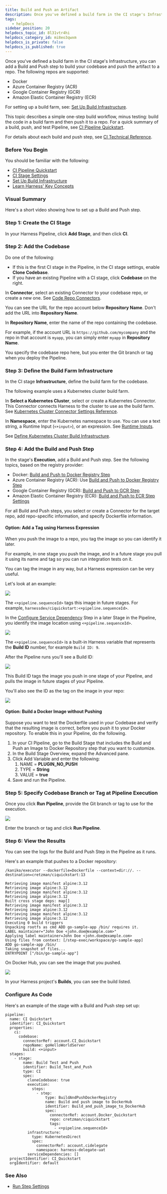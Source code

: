 ```yaml
---
title: Build and Push an Artifact
description: Once you've defined a build farm in the CI stage's Infrastructure, you can add a Build and Push step to build your codebase and push the artifact to a repo. The following repos are supported &#8212;  Docker.…
tags: 
   - helpDocs
sidebar_position: 20
helpdocs_topic_id: 8l31vtr4hi
helpdocs_category_id: mi8eo3qwxm
helpdocs_is_private: false
helpdocs_is_published: true
---
```


Once you've defined a build farm in the CI stage's Infrastructure, you can add a Build and Push step to build your codebase and push the artifact to a repo. The following repos are supported:


* Docker
* Azure Container Registry (ACR)
* Google Container Registry (GCR)
* Amazon Elastic Container Registry (ECR)


For setting up a build farm, see: [Set Up Build Infrastructure](/docs/category/set-up-build-infrastructure).


This topic describes a simple one-step build workflow, minus testing: build the code in a build farm and then push it to a repo. For a quick summary of a build, push, and test Pipeline, see [CI Pipeline Quickstart](../../ci-quickstarts/ci-pipeline-quickstart.md).


For details about each build and push step, see [CI Technical Reference](/docs/category/ci-technical-reference).


### Before You Begin


You should be familiar with the following:


* [CI Pipeline Quickstart](../../ci-quickstarts/ci-pipeline-quickstart.md)
* [CI Stage Settings](../../ci-technical-reference/ci-stage-settings.md)
* [Set Up Build Infrastructure](/docs/category/set-up-build-infrastructure)
* [Learn Harness' Key Concepts](../../../getting-started/learn-harness-key-concepts.md)


### Visual Summary


Here's a short video showing how to set up a Build and Push step.

<!-- Video:
https://harness-1.wistia.com/medias/rpv5vwzpxz-->
<docvideo src="https://www.youtube.com/embed/v3A4kF1Upqo?feature=oembed" />


<!-- div class="hd--embed" data-provider="YouTube" data-thumbnail="https://i.ytimg.com/vi/v3A4kF1Upqo/hqdefault.jpg"><iframe width="200" height="150" src="https://www.youtube.com/embed/v3A4kF1Upqo?feature=oembed" frameborder="0" allow="accelerometer; autoplay; clipboard-write; encrypted-media; gyroscope; picture-in-picture" allowfullscreen=""></iframe></div -->



### Step 1: Create the CI Stage


In your Harness Pipeline, click **Add Stage**, and then click **CI**.


### Step 2: Add the Codebase


Do one of the following:


* If this is the first CI stage in the Pipeline, in the CI stage settings, enable **Clone Codebase**.
* If you have an existing Pipeline with a CI stage, click **Codebase** on the right.


In **Connector**, select an existing Connector to your codebase repo, or create a new one. See [Code Repo Connectors](/docs/category/code-repo-connectors).


You can see the URL for the repo account below **Repository Name**. Don't add the URL into **Repository Name**.


In **Repository Name**, enter the name of the repo containing the codebase.


For example, if the account URL is `https://github.com/mycompany` and the repo in that account is `myapp`, you can simply enter `myapp` in **Repository Name**.


You specify the codebase repo here, but you enter the Git branch or tag when you deploy the Pipeline.


### Step 3: Define the Build Farm Infrastructure


In the CI stage **Infrastructure**, define the build farm for the codebase.


The following example uses a Kubernetes cluster build farm.


In **Select a Kubernetes Cluster**, select or create a Kubernetes Connector. This Connector connects Harness to the cluster to use as the build farm. See [Kubernetes Cluster Connector Settings Reference](../../../platform/7_Connectors/ref-cloud-providers/kubernetes-cluster-connector-settings-reference.md).


In **Namespace**, enter the Kubernetes namespace to use. You can use a text string, a Runtime Input (`<+input>`), or an expression. See [Runtime Inputs](../../../platform/20_References/runtime-inputs.md).


See [Define Kubernetes Cluster Build Infrastructure](../set-up-build-infrastructure/set-up-a-kubernetes-cluster-build-infrastructure.md).


### Step 4: Add the Build and Push Step


In the stage's **Execution**, add a Build and Push step. See the following topics, based on the registry provider:


* Docker: [Build and Push to Docker Registry Step](../../ci-technical-reference/build-and-push-to-docker-hub-step-settings.md)
* Azure Container Registry (ACR): Use [Build and Push to Docker Registry Step](../../ci-technical-reference/build-and-push-to-docker-hub-step-settings.md)
* Google Container Registry (GCR): [Build and Push to GCR Step](../../ci-technical-reference/build-and-push-to-gcr-step-settings.md)
* Amazon Elastic Container Registry (ECR): [Build and Push to ECR Step Settings](../../ci-technical-reference/build-and-push-to-ecr-step-settings.md)


For all Build and Push steps, you select or create a Connector for the target repo, add repo-specific information, and specify Dockerfile information.


#### Option: Add a Tag using Harness Expression


When you push the image to a repo, you tag the image so you can identify it later.


For example, in one stage you push the image, and in a future stage you pull it using its name and tag so you can run integration tests on it.


You can tag the image in any way, but a Harness expression can be very useful.


Let's look at an example:


![](./static/build-and-upload-an-artifact-10.png)

The `<+pipeline.sequenceId>` tags this image in future stages. For example, `harnessdev/ciquickstart:<+pipeline.sequenceId>`.


In the [Configure Service Dependency](../../ci-technical-reference/configure-service-dependency-step-settings.md) Step in a later Stage in the Pipeline, you identify the image location using `<+pipeline.sequenceId>`.



![](./static/build-and-upload-an-artifact-11.png)

The `<+pipeline.sequenceId>` is a built-in Harness variable that represents the **Build ID** number, for example `Build ID: 9`.


After the Pipeline runs you'll see a Build ID:


![](./static/build-and-upload-an-artifact-15.png)

This Build ID tags the image you push in one stage of your Pipeline, and pulls the image in future stages of your Pipeline.


You'll also see the ID as the tag on the image in your repo:



![](./static/build-and-upload-an-artifact-12.png)

#### Option: Build a Docker Image without Pushing


Suppose you want to test the Dockerfile used in your Codebase and verify that the resulting image is correct, before you push it to your Docker repository. To enable this in your Pipeline, do the following.


1. In your CI Pipeline, go to the Build Stage that includes the Build and Push an Image to Docker Repository step that you want to customize.
2. In the Build Stage Overview, expand the Advanced pane.
3. Click Add Variable and enter the following:
	1. NAME = **PLUGIN\_NO\_PUSH**
	2. TYPE = **String**
	3. VALUE = **true**
4. Save and run the Pipeline.


### Step 5: Specify Codebase Branch or Tag at Pipeline Execution


Once you click **Run Pipeline**, provide the Git branch or tag to use for the execution.


![](./static/build-and-upload-an-artifact-13.png)

Enter the branch or tag and click **Run Pipeline**.


### Step 6: View the Results


You can see the logs for the Build and Push Step in the Pipeline as it runs.


Here's an example that pushes to a Docker repository:


```
/kaniko/executor --dockerfile=Dockerfile --context=dir://. --destination=cretzman/ciquickstart:13  
  
Retrieving image manifest alpine:3.12          
Retrieving image alpine:3.12                   
Retrieving image manifest alpine:3.12          
Retrieving image alpine:3.12                   
Built cross stage deps: map[]                  
Retrieving image manifest alpine:3.12          
Retrieving image alpine:3.12                   
Retrieving image manifest alpine:3.12          
Retrieving image alpine:3.12                   
Executing 0 build triggers                     
Unpacking rootfs as cmd ADD go-sample-app /bin/ requires it.   
LABEL maintainer="John Doe <john.doe@example.com>"   
Applying label maintainer=John Doe <john.doe@example.com>   
Using files from context: [/step-exec/workspace/go-sample-app]   
ADD go-sample-app /bin/               
Taking snapshot of files...                    
ENTRYPOINT ["/bin/go-sample-app"]
```


On Docker Hub, you can see the image that you pushed.



![](./static/build-and-upload-an-artifact-14.png)

In your Harness project's **Builds**, you can see the build listed.


### Configure As Code


Here's an example of the stage with a Build and Push step set up:


```
pipeline:  
  name: CI Quickstart  
  identifier: CI_Quickstart  
  properties:  
    ci:  
      codebase:  
        connectorRef: account.CI_Quickstart  
        repoName: goHelloWorldServer  
        build: <+input>  
  stages:  
    - stage:  
        name: Build Test and Push  
        identifier: Build_Test_and_Push  
        type: CI  
        spec:  
          cloneCodebase: true  
          execution:  
            steps:  
              - step:  
                  type: BuildAndPushDockerRegistry  
                  name: Build and push image to DockerHub  
                  identifier: Build_and_push_image_to_DockerHub  
                  spec:  
                    connectorRef: account.Docker_Quickstart  
                    repo: cretzman/ciquickstart  
                    tags:  
                      - <+pipeline.sequenceId>  
          infrastructure:  
            type: KubernetesDirect  
            spec:  
              connectorRef: account.cidelegate  
              namespace: harness-delegate-uat  
          serviceDependencies: []  
  projectIdentifier: CI_Quickstart  
  orgIdentifier: default  

```


### See Also


* [Run Step Settings](../../ci-technical-reference/run-step-settings.md)


